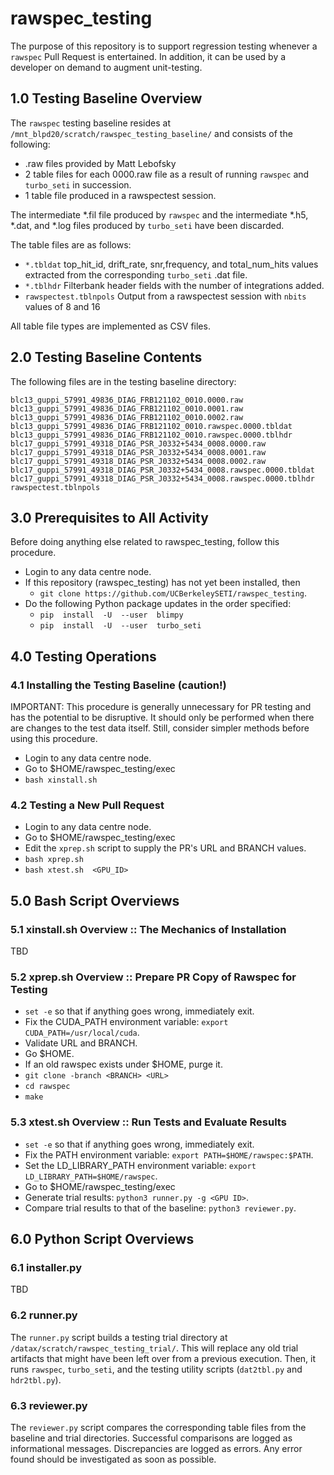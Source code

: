 # rawspec_testing

The purpose of this repository is to support regression testing whenever a ```rawspec``` Pull Request is entertained.  In addition, it can be used by a developer on demand to augment unit-testing.

## 1.0 Testing Baseline Overview

The ```rawspec``` testing baseline resides at  ```/mnt_blpd20/scratch/rawspec_testing_baseline/``` and consists of the following:
* .raw files provided by Matt Lebofsky
* 2 table files for each 0000.raw file as a result of running ```rawspec``` and ```turbo_seti``` in succession. 
* 1 table file produced in a rawspectest session.

The intermediate *.fil file produced by ```rawspec``` and the intermediate *.h5, *.dat, and *.log files produced by ```turbo_seti``` have been discarded. 
 
The table files are as follows:
* ```*.tbldat``` top_hit_id, drift_rate, snr,frequency, and total_num_hits values extracted from the corresponding ```turbo_seti``` .dat file.
* ```*.tblhdr``` Filterbank header fields with the number of integrations added.
* ```rawspectest.tblnpols``` Output from a rawspectest session with ```nbits``` values of 8 and 16

All table file types are implemented as CSV files.

## 2.0 Testing Baseline Contents

The following files are in the testing baseline directory:
```
blc13_guppi_57991_49836_DIAG_FRB121102_0010.0000.raw
blc13_guppi_57991_49836_DIAG_FRB121102_0010.0001.raw
blc13_guppi_57991_49836_DIAG_FRB121102_0010.0002.raw
blc13_guppi_57991_49836_DIAG_FRB121102_0010.rawspec.0000.tbldat
blc13_guppi_57991_49836_DIAG_FRB121102_0010.rawspec.0000.tblhdr
blc17_guppi_57991_49318_DIAG_PSR_J0332+5434_0008.0000.raw
blc17_guppi_57991_49318_DIAG_PSR_J0332+5434_0008.0001.raw
blc17_guppi_57991_49318_DIAG_PSR_J0332+5434_0008.0002.raw
blc17_guppi_57991_49318_DIAG_PSR_J0332+5434_0008.rawspec.0000.tbldat
blc17_guppi_57991_49318_DIAG_PSR_J0332+5434_0008.rawspec.0000.tblhdr
rawspectest.tblnpols
```
## 3.0 Prerequisites to All Activity

Before doing anything else related to rawspec_testing, follow this procedure.

* Login to any data centre node.
* If this repository (rawspec_testing) has not yet been installed, then
     - ```git clone https://github.com/UCBerkeleySETI/rawspec_testing```.
* Do the following Python package updates in the order specified:
     - ```pip  install  -U  --user  blimpy```
     - ```pip  install  -U  --user  turbo_seti```

## 4.0 Testing Operations

### 4.1 Installing the Testing Baseline (caution!)

IMPORTANT: This procedure is generally unnecessary for PR testing and has the potential to be disruptive.  It should only be performed when there are changes to the test data itself.  Still, consider simpler methods before using this procedure.

* Login to any data centre node.
* Go to $HOME/rawspec_testing/exec 
* ```bash xinstall.sh```

### 4.2 Testing a New Pull Request

* Login to any data centre node.
* Go to $HOME/rawspec_testing/exec 
*  Edit the ```xprep.sh``` script to supply the PR's URL and BRANCH values.
* ```bash xprep.sh```
* ```bash xtest.sh  <GPU_ID>```

## 5.0 Bash Script Overviews

### 5.1 xinstall.sh Overview :: The Mechanics of Installation

TBD

### 5.2 xprep.sh Overview :: Prepare PR Copy of Rawspec for Testing

* `set -e` so that if anything goes wrong, immediately exit.
* Fix the CUDA_PATH environment variable: ```export CUDA_PATH=/usr/local/cuda```.
* Validate URL and BRANCH.
* Go $HOME.
* If an old rawspec exists under $HOME, purge it.
* `git clone -branch <BRANCH> <URL>`
* `cd rawspec`
* `make`

### 5.3 xtest.sh Overview :: Run Tests and Evaluate Results

* `set -e` so that if anything goes wrong, immediately exit.
* Fix the PATH environment variable: ```export PATH=$HOME/rawspec:$PATH```.
* Set the LD_LIBRARY_PATH environment variable: ```export LD_LIBRARY_PATH=$HOME/rawspec```.
* Go to $HOME/rawspec_testing/exec
* Generate trial results: ```python3 runner.py -g <GPU ID>```.
* Compare trial results to that of the baseline: ```python3 reviewer.py```.

## 6.0 Python Script Overviews

### 6.1 installer.py

TBD

### 6.2 runner.py

The ```runner.py``` script builds a testing trial directory at ```/datax/scratch/rawspec_testing_trial/```.  This will replace any old trial artifacts that might have been left over from a previous execution.  Then, it runs ```rawspec```, ```turbo_seti```, and the testing utility scripts (```dat2tbl.py``` and ```hdr2tbl.py```).

### 6.3 reviewer.py

The ```reviewer.py``` script compares the corresponding table files from the baseline and trial directories.  Successful comparisons are logged as informational messages.  Discrepancies are logged as errors.  Any error found should be investigated as soon as possible.
